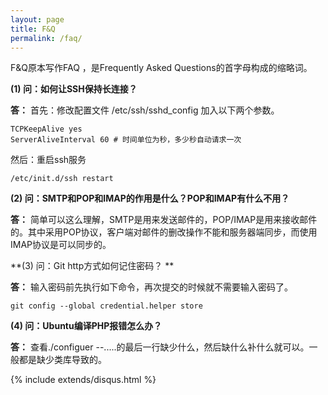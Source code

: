```yaml
---
layout: page
title: F&Q
permalink: /faq/
---
```


F&Q原本写作FAQ ，是Frequently Asked Questions的首字母构成的缩略词。

**(1) 问：如何让SSH保持长连接？**

**答：** 首先：修改配置文件 /etc/ssh/sshd_config 加入以下两个参数。

```shell
TCPKeepAlive yes
ServerAliveInterval 60 # 时间单位为秒，多少秒自动请求一次
```
然后：重启ssh服务

```shell
/etc/init.d/ssh restart
```
**(2) 问：SMTP和POP和IMAP的作用是什么？POP和IMAP有什么不用？**

**答：** 简单可以这么理解，SMTP是用来发送邮件的，POP/IMAP是用来接收邮件的。其中采用POP协议，客户端对邮件的删改操作不能和服务器端同步，而使用IMAP协议是可以同步的。

**(3) 问：Git http方式如何记住密码？ **

**答：** 输入密码前先执行如下命令，再次提交的时候就不需要输入密码了。

```shell
git config --global credential.helper store
```

**(4) 问：Ubuntu编译PHP报错怎么办？**

**答：** 查看./configuer --.....的最后一行缺少什么，然后缺什么补什么就可以。一般都是缺少类库导致的。



{% include extends/disqus.html %}



